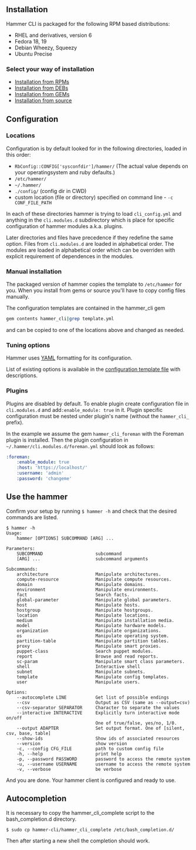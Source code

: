 Installation
------------

Hammer CLI is packaged for the following RPM based distributions:

 - RHEL and derivatives, version 6
 - Fedora 18, 19
 - Debian Wheezy, Squeezy
 - Ubuntu Precise

### Select your way of installation
- [Installation from RPMs](installation_rpm.md#installation-from-rpms)
- [Installation from DEBs](installation_deb.md#installation-from-debs)
- [Installation from GEMs](installation_gem.md#installation-from-gems)
- [Installation from source](installation_source.md#installation-from-source)


Configuration
-------------

### Locations

Configuration is by default looked for in the following directories, loaded in this order:

 - ```RbConfig::CONFIG['sysconfdir']/hammer/``` (The actual value depends on your operatingsystem and ruby defaults.)
 - ```/etc/hammer/```
 - ```~/.hammer/```
 - ```./config/``` (config dir in CWD)
 - custom location (file or directory) specified on command line - ```-c CONF_FILE_PATH```

In each of these directories hammer is trying to load ```cli_config.yml``` and anything in
the ```cli.modules.d``` subdirectory which is place for specific configuration of hammer modules a.k.a. plugins.

Later directories and files have precedence if they redefine the same option. Files from ```cli.modules.d```
are loaded in alphabetical order. The modules are loaded in alphabetical order which can be overriden with explicit requirement of dependences in the modules.

### Manual installation
The packaged version of hammer copies the template to `/etc/hammer` for you.
When you install from gems or source you'll have to copy config files manually.

The configuration templates are contained in the hammer_cli gem

 ```bash
gem contents hammer_cli|grep template.yml
```
and can be copied to one of the locations above and changed as needed.


### Tuning options

Hammer uses [YAML](http://www.yaml.org/) formatting for its configuration.

List of existing options is available in the [configuration template file](https://github.com/theforeman/hammer-cli/blob/master/config/cli_config.template.yml)
with descriptions.


### Plugins

Plugins are disabled by default. To enable plugin create configuration file in ```cli.modules.d``` and add```:enable_module: true``` in it.
Plugin specific configuration must be nested under plugin's name (without the ```hammer_cli_``` prefix).

In the example we assume the gem ```hammer_cli_foreman``` with the Foreman plugin is installed. Then the plugin configuration
in ```~/.hammer/cli.modules.d/foreman.yml``` should look as follows:

```yaml
:foreman:
    :enable_module: true
    :host: 'https://localhost/'
    :username: 'admin'
    :password: 'changeme'
```


Use the hammer
--------------

Confirm your setup by running ```$ hammer -h``` and check that the desired commands are listed.

```
$ hammer -h
Usage:
    hammer [OPTIONS] SUBCOMMAND [ARG] ...

Parameters:
    SUBCOMMAND                    subcommand
    [ARG] ...                     subcommand arguments

Subcommands:
    architecture                  Manipulate architectures.
    compute-resource              Manipulate compute resources.
    domain                        Manipulate domains.
    environment                   Manipulate environments.
    fact                          Search facts.
    global-parameter              Manipulate global parameters.
    host                          Manipulate hosts.
    hostgroup                     Manipulate hostgroups.
    location                      Manipulate locations.
    medium                        Manipulate installation media.
    model                         Manipulate hardware models.
    organization                  Manipulate organizations.
    os                            Manipulate operating system.
    partition-table               Manipulate partition tables.
    proxy                         Manipulate smart proxies.
    puppet-class                  Search puppet modules.
    report                        Browse and read reports.
    sc-param                      Manipulate smart class parameters.
    shell                         Interactive shell
    subnet                        Manipulate subnets.
    template                      Manipulate config templates.
    user                          Manipulate users.

Options:
    --autocomplete LINE           Get list of possible endings
    --csv                         Output as CSV (same as --output=csv)
    --csv-separator SEPARATOR     Character to separate the values
    --interactive INTERACTIVE     Explicitly turn interactive mode on/off
                                  One of true/false, yes/no, 1/0.
    --output ADAPTER              Set output format. One of [silent, csv, base, table]
    --show-ids                    Show ids of associated resources
    --version                     show version
    -c, --config CFG_FILE         path to custom config file
    -h, --help                    print help
    -p, --password PASSWORD       password to access the remote system
    -u, --username USERNAME       username to access the remote system
    -v, --verbose                 be verbose
```


And you are done. Your hammer client is configured and ready to use.


Autocompletion
--------------

It is necessary to copy the hammer_cli_complete script to the bash_completion.d directory.

    $ sudo cp hammer-cli/hammer_cli_complete /etc/bash_completion.d/

Then after starting a new shell the completion should work.
